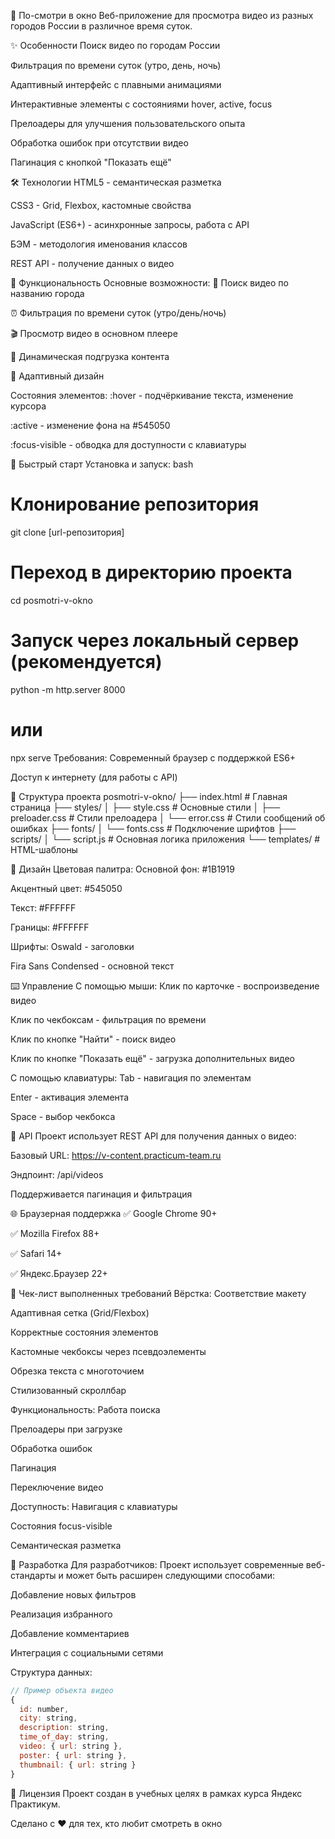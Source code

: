 🎥 По-смотри в окно
Веб-приложение для просмотра видео из разных городов России в различное время суток.

✨ Особенности
Поиск видео по городам России

Фильтрация по времени суток (утро, день, ночь)

Адаптивный интерфейс с плавными анимациями

Интерактивные элементы с состояниями hover, active, focus

Прелоадеры для улучшения пользовательского опыта

Обработка ошибок при отсутствии видео

Пагинация с кнопкой "Показать ещё"

🛠 Технологии
HTML5 - семантическая разметка

CSS3 - Grid, Flexbox, кастомные свойства

JavaScript (ES6+) - асинхронные запросы, работа с API

БЭМ - методология именования классов

REST API - получение данных о видео

🎯 Функциональность
Основные возможности:
📍 Поиск видео по названию города

⏰ Фильтрация по времени суток (утро/день/ночь)

🎬 Просмотр видео в основном плеере

🔄 Динамическая подгрузка контента

📱 Адаптивный дизайн

Состояния элементов:
:hover - подчёркивание текста, изменение курсора

:active - изменение фона на #545050

:focus-visible - обводка для доступности с клавиатуры

🚀 Быстрый старт
Установка и запуск:
bash
# Клонирование репозитория
git clone [url-репозитория]

# Переход в директорию проекта
cd posmotri-v-okno

# Запуск через локальный сервер (рекомендуется)
python -m http.server 8000
# или
npx serve
Требования:
Современный браузер с поддержкой ES6+

Доступ к интернету (для работы с API)

📁 Структура проекта
posmotri-v-okno/
├── index.html              # Главная страница
├── styles/
│   ├── style.css          # Основные стили
│   ├── preloader.css      # Стили прелоадера
│   └── error.css          # Стили сообщений об ошибках
├── fonts/
│   └── fonts.css          # Подключение шрифтов
├── scripts/
│   └── script.js          # Основная логика приложения
└── templates/             # HTML-шаблоны

🎨 Дизайн
Цветовая палитра:
Основной фон: #1B1919

Акцентный цвет: #545050

Текст: #FFFFFF

Границы: #FFFFFF

Шрифты:
Oswald - заголовки

Fira Sans Condensed - основной текст

⌨️ Управление
С помощью мыши:
Клик по карточке - воспроизведение видео

Клик по чекбоксам - фильтрация по времени

Клик по кнопке "Найти" - поиск видео

Клик по кнопке "Показать ещё" - загрузка дополнительных видео

С помощью клавиатуры:
Tab - навигация по элементам

Enter - активация элемента

Space - выбор чекбокса

🔧 API
Проект использует REST API для получения данных о видео:

Базовый URL: https://v-content.practicum-team.ru

Эндпоинт: /api/videos

Поддерживается пагинация и фильтрация

🌐 Браузерная поддержка
✅ Google Chrome 90+

✅ Mozilla Firefox 88+

✅ Safari 14+

✅ Яндекс.Браузер 22+

📝 Чек-лист выполненных требований
Вёрстка:
Соответствие макету

Адаптивная сетка (Grid/Flexbox)

Корректные состояния элементов

Кастомные чекбоксы через псевдоэлементы

Обрезка текста с многоточием

Стилизованный скроллбар

Функциональность:
Работа поиска

Прелоадеры при загрузке

Обработка ошибок

Пагинация

Переключение видео

Доступность:
Навигация с клавиатуры

Состояния focus-visible

Семантическая разметка

🤝 Разработка
Для разработчиков:
Проект использует современные веб-стандарты и может быть расширен следующими способами:

Добавление новых фильтров

Реализация избранного

Добавление комментариев

Интеграция с социальными сетями

Структура данных:
```js
// Пример объекта видео
{
  id: number,
  city: string,
  description: string,
  time_of_day: string,
  video: { url: string },
  poster: { url: string },
  thumbnail: { url: string }
}
```

📄 Лицензия
Проект создан в учебных целях в рамках курса Яндекс Практикум.

Сделано с ❤️ для тех, кто любит смотреть в окно

